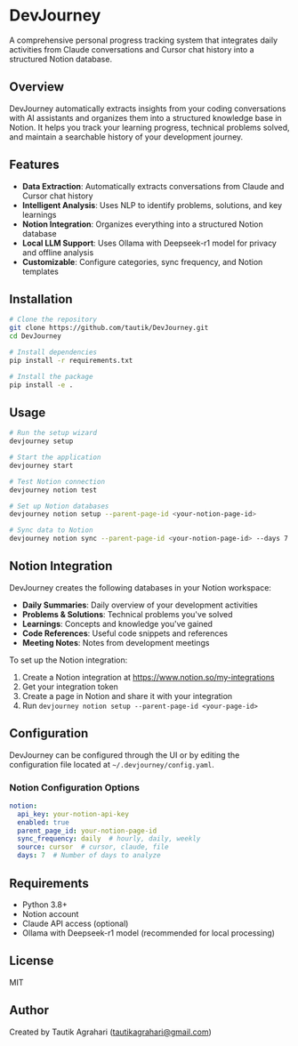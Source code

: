 # DevJourney

A comprehensive personal progress tracking system that integrates daily activities from Claude conversations and Cursor chat history into a structured Notion database.

## Overview

DevJourney automatically extracts insights from your coding conversations with AI assistants and organizes them into a structured knowledge base in Notion. It helps you track your learning progress, technical problems solved, and maintain a searchable history of your development journey.

## Features

- **Data Extraction**: Automatically extracts conversations from Claude and Cursor chat history
- **Intelligent Analysis**: Uses NLP to identify problems, solutions, and key learnings
- **Notion Integration**: Organizes everything into a structured Notion database
- **Local LLM Support**: Uses Ollama with Deepseek-r1 model for privacy and offline analysis
- **Customizable**: Configure categories, sync frequency, and Notion templates

## Installation

```bash
# Clone the repository
git clone https://github.com/tautik/DevJourney.git
cd DevJourney

# Install dependencies
pip install -r requirements.txt

# Install the package
pip install -e .
```

## Usage

```bash
# Run the setup wizard
devjourney setup

# Start the application
devjourney start

# Test Notion connection
devjourney notion test

# Set up Notion databases
devjourney notion setup --parent-page-id <your-notion-page-id>

# Sync data to Notion
devjourney notion sync --parent-page-id <your-notion-page-id> --days 7
```

## Notion Integration

DevJourney creates the following databases in your Notion workspace:

- **Daily Summaries**: Daily overview of your development activities
- **Problems & Solutions**: Technical problems you've solved
- **Learnings**: Concepts and knowledge you've gained
- **Code References**: Useful code snippets and references
- **Meeting Notes**: Notes from development meetings

To set up the Notion integration:

1. Create a Notion integration at https://www.notion.so/my-integrations
2. Get your integration token
3. Create a page in Notion and share it with your integration
4. Run `devjourney notion setup --parent-page-id <your-page-id>`

## Configuration

DevJourney can be configured through the UI or by editing the configuration file located at `~/.devjourney/config.yaml`.

### Notion Configuration Options

```yaml
notion:
  api_key: your-notion-api-key
  enabled: true
  parent_page_id: your-notion-page-id
  sync_frequency: daily  # hourly, daily, weekly
  source: cursor  # cursor, claude, file
  days: 7  # Number of days to analyze
```

## Requirements

- Python 3.8+
- Notion account
- Claude API access (optional)
- Ollama with Deepseek-r1 model (recommended for local processing)

## License

MIT

## Author

Created by Tautik Agrahari (tautikagrahari@gmail.com)
